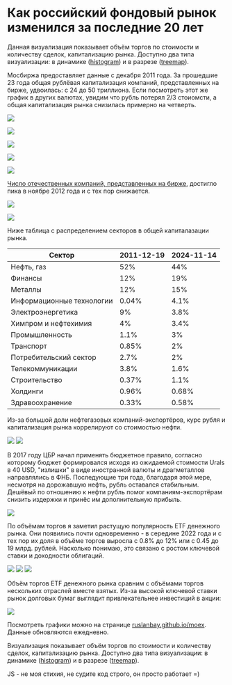 # Как российский фондовый рынок изменился за последние 20 лет

Данная визуализация показывает объём торгов по стоимости и количеству сделок, капитализацию рынка. Доступно два типа визуализации: в динамике ([histogram](https://ruslanbay.github.io/moex/history/)) и в разрезе ([treemap](https://ruslanbay.github.io/moex)).

Мосбиржа предоставляет данные с декабря 2011 года. За прошедшие 23 года общая рублёвая капитализация компаний, представленных на бирже, удвоилась: с 24 до 50 триллиона. Если посмотреть этот же график в других валютах, увидим что рубль потерял 2/3 стоиомсти, а общая капитализация рынка снизилась примерно на четверть.

![](article-assets/history-total-rub.jpeg)

![](article-assets/history-rub-vs-usd.jpeg)

![](article-assets/history-total-usd.jpeg)

![](article-assets/treemap-cap-2011-12-19.jpeg)

![](article-assets/treemap-cap-2024-10-10.jpeg)

[Число отечественных компаний, представленных на бирже](https://ruslanbay.github.io/moex/listings/), достигло пика в ноябре 2012 года и с тех пор снижается.

![](article-assets/listing-total.jpeg)

![](article-assets/listing-new.jpeg)

Ниже таблица с распределением секторов в общей капиталазации рынка.

|Сектор                    |2011-12-19|2024-11-14|
|--------------------------|----------|----------|
|Нефть, газ                |52%       |44%       |
|Финансы                   |12%       |19%       |
|Металлы                   |12%       |15%       |
|Информационные технологии |0.04%     |4.1%      |
|Электроэнергетика         |9%        |3.8%      |
|Химпром и нефтехимия      |4%        |3.4%      |
|Промышленность            |1.1%      |3%        |
|Транспорт                 |0.85%     |2%        |
|Потребительский сектор    |2.7%      |2%        |
|Телекоммуникации          |3.8%      |1.6%      |
|Строительство             |0.37%     |1.1%      |
|Холдинги                  |0.96%     |0.68%     |
|Здравоохранение           |0.33%     |0.58%     |

Из-за большой доли нефтегазовых компаний-экспортёров, курс рубля и капитализация рынка коррелируют со стоимостью нефти.

![](article-assets/history-cap-usd-vs-brent.jpeg)
![](article-assets/rub-vs-oil.jpeg)

В 2017 году ЦБР начал применять бюджетное правило, согласно которому бюджет формировался исходя из ожидаемой стоимости Urals в 40 USD, "излишки" в виде иностранной валюты и драгметаллов направлялись в ФНБ. Последующие три года, благодаря этой мере, несмотря на дорожавшую нефть, рубль оставался стабильным. Дешёвый по отношению к нефти рубль помог компаниям-экспортёрам снизить издержки и принёс им дополнительную прибыль.

![](article-assets/rub-vs-oil-export.jpeg)

По объёмам торгов я заметил растущую популярность ETF денежного рынка. Они появились почти одновременно - в середине 2022 года и с тех пор их доля в объёме торгов выросла с 0.8% до 12% или с 0.45 до 19 млрд. рублей. Насколько понимаю, это связано с ростом ключевой ставки и доходности облигаций.

![](article-assets/tqtf-etf-value-histogram.jpeg)
![](article-assets/tqtf-etf-value-treemap-2022-07-22.jpeg)
![](article-assets/tqtf-etf-value-treemap-2024-11-13.jpeg)

Объём торгов ETF денежного рынка сравним с объёмами торгов нескольких отраслей вместе взятых. Из-за высокой ключевой ставки рынок долговых бумаг выглядит привлекательнее инвестиций в акции:

![](article-assets/tqtf-etf-value-histogram-compare.jpeg)

Посмотреть графики можно на странице [ruslanbay.github.io/moex](http://ruslanbay.github.io/moex). Данные обновляются ежедневно.

Визуализация показывает объём торгов по стоимости и количеству сделок, капитализацию рынка. Доступно два типа визуализации: в динамике ([histogram](https://ruslanbay.github.io/moex/history/)) и в разрезе ([treemap](https://ruslanbay.github.io/moex)).

JS - не моя стихия, не судите код строго, он просто работает =)
